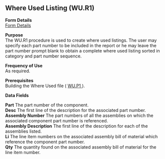 ##  Where Used Listing (WU.R1)

<PageHeader />

**Form Details**  
[ Form Details ](WU-R1-1/README.md)   

**Purpose**  
The WU.R1 procedure is used to create where used listings. The user may
specify each part number to be included in the report or he may leave the part
number prompt blank to obtain a complete where used listing sorted in category
and part number sequence.

**Frequency of Use**  
As required.

**Prerequisites**  
Building the Where Used file ( [ WU.P1 ](../../../../rover/ENG-OVERVIEW/ENG-PROCESS/WU-P1) ). 

**Data Fields**

**Part** The part number of the component.  
**Desc** The first line of the description for the associated part number.  
**Assembly Number** The part numbers of all the assemblies on which the
associated component part number is referenced.  
**Assembly Description** The first line of the description for each of the
assemblies listed.  
**Li** The line item numbers on the associated assembly bill of material which
reference the component part number.  
**Qty** The quantity found on the associated assembly bill of material for the
line item number.  
  
<badge text= "Version 8.10.57" vertical="middle" />

<PageFooter />